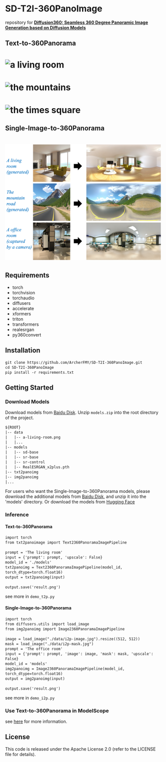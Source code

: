 # SD-T2I-360PanoImage
repository for [**Diffusion360: Seamless 360 Degree Panoramic Image Generation based on Diffusion Models** ](https://arxiv.org/pdf/2311.13141.pdf)

## Text-to-360Panorama
# ![a living room](data/a-living-room.png "a living room")
# ![the mountains](data/the-mountains.png "the mountains")
# ![the times square](data/the-times-square.png "the times square")

## Single-Image-to-360Panorama
# ![samples-i2p](data/samples-i2p.png "i2p samples")

## Requirements
- torch
- torchvision
- torchaudio
- diffusers
- accelerate
- xformers
- triton
- transformers
- realesrgan
- py360convert


## Installation
```
git clone https://github.com/ArcherFMY/SD-T2I-360PanoImage.git
cd SD-T2I-360PanoImage
pip install -r requirements.txt
```

## Getting Started
### Download Models
Download models from [Baidu Disk](https://pan.baidu.com/s/1i_ypdWHknp2kqbjl0_zAuw?pwd=w2vr). Unzip `models.zip` into the root directory of the project.
```
${ROOT}  
|-- data  
|   |-- a-living-room.png
|   |...
|-- models  
|   |-- sd-base
|   |-- sr-base
|   |-- sr-control
|   |-- RealESRGAN_x2plus.pth
|-- txt2panoimg
|-- img2panoimg
|...
```

For users who want the Single-Image-to-360Panorama models, please download the additional models from [Baidu Disk](https://pan.baidu.com/s/1kJxXeMXLASYjMThDPl50xQ?pwd=tput), and unzip it into the 'models' directory.
Or download the models from [Hugging Face](https://huggingface.co/archerfmy0831/sd-t2i-360panoimage)


### Inference
#### Text-to-360Panorama
```
import torch
from txt2panoimage import Text2360PanoramaImagePipeline

prompt = 'The living room'
input = {'prompt': prompt, 'upscale': False}
model_id = './models'
txt2panoimg = Text2360PanoramaImagePipeline(model_id, torch_dtype=torch.float16)
output = txt2panoimg(input)

output.save('result.png')
```
see more in `demo_t2p.py`

#### Single-Image-to-360Panorama
```
import torch
from diffusers.utils import load_image
from img2panoimg import Image2360PanoramaImagePipeline

image = load_image("./data/i2p-image.jpg").resize((512, 512))
mask = load_image("./data/i2p-mask.jpg")
prompt = 'The office room'
input = {'prompt': prompt, 'image': image, 'mask': mask, 'upscale': False}
model_id = 'models'
img2panoimg = Image2360PanoramaImagePipeline(model_id, torch_dtype=torch.float16)
output = img2panoimg(input)

output.save('result.png')
```
see more in `demo_i2p.py`


### Use Text-to-360Panorama in ModelScope
see [here](https://www.modelscope.cn/models/damo/cv_diffusion_text-to-360panorama-image_generation/summary) for more information.

## License

This code is released under the Apache License 2.0 (refer to the LICENSE file for details).



